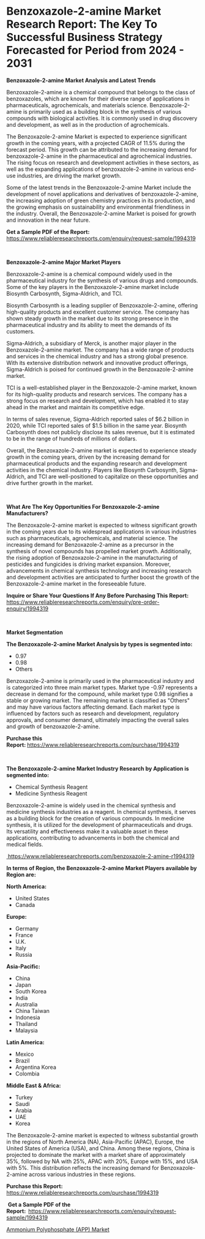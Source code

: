 <p><h1>Benzoxazole-2-amine Market Research Report: The Key To Successful Business Strategy Forecasted for Period from 2024 - 2031</h1></p><p><strong>Benzoxazole-2-amine Market Analysis and Latest Trends</strong></p>
<p><p>Benzoxazole-2-amine is a chemical compound that belongs to the class of benzoxazoles, which are known for their diverse range of applications in pharmaceuticals, agrochemicals, and materials science. Benzoxazole-2-amine is primarily used as a building block in the synthesis of various compounds with biological activities. It is commonly used in drug discovery and development, as well as in the production of agrochemicals.</p><p>The Benzoxazole-2-amine Market is expected to experience significant growth in the coming years, with a projected CAGR of 11.5% during the forecast period. This growth can be attributed to the increasing demand for benzoxazole-2-amine in the pharmaceutical and agrochemical industries. The rising focus on research and development activities in these sectors, as well as the expanding applications of benzoxazole-2-amine in various end-use industries, are driving the market growth.</p><p>Some of the latest trends in the Benzoxazole-2-amine Market include the development of novel applications and derivatives of benzoxazole-2-amine, the increasing adoption of green chemistry practices in its production, and the growing emphasis on sustainability and environmental friendliness in the industry. Overall, the Benzoxazole-2-amine Market is poised for growth and innovation in the near future.</p></p>
<p><strong>Get a Sample PDF of the Report:&nbsp;</strong> <a href="https://www.reliableresearchreports.com/enquiry/request-sample/1994319">https://www.reliableresearchreports.com/enquiry/request-sample/1994319</a></p>
<p>&nbsp;</p>
<p><strong>Benzoxazole-2-amine Major Market Players</strong></p>
<p><p>Benzoxazole-2-amine is a chemical compound widely used in the pharmaceutical industry for the synthesis of various drugs and compounds. Some of the key players in the Benzoxazole-2-amine market include Biosynth Carbosynth, Sigma-Aldrich, and TCI.</p><p>Biosynth Carbosynth is a leading supplier of Benzoxazole-2-amine, offering high-quality products and excellent customer service. The company has shown steady growth in the market due to its strong presence in the pharmaceutical industry and its ability to meet the demands of its customers.</p><p>Sigma-Aldrich, a subsidiary of Merck, is another major player in the Benzoxazole-2-amine market. The company has a wide range of products and services in the chemical industry and has a strong global presence. With its extensive distribution network and innovative product offerings, Sigma-Aldrich is poised for continued growth in the Benzoxazole-2-amine market.</p><p>TCI is a well-established player in the Benzoxazole-2-amine market, known for its high-quality products and research services. The company has a strong focus on research and development, which has enabled it to stay ahead in the market and maintain its competitive edge.</p><p>In terms of sales revenue, Sigma-Aldrich reported sales of $6.2 billion in 2020, while TCI reported sales of $1.5 billion in the same year. Biosynth Carbosynth does not publicly disclose its sales revenue, but it is estimated to be in the range of hundreds of millions of dollars.</p><p>Overall, the Benzoxazole-2-amine market is expected to experience steady growth in the coming years, driven by the increasing demand for pharmaceutical products and the expanding research and development activities in the chemical industry. Players like Biosynth Carbosynth, Sigma-Aldrich, and TCI are well-positioned to capitalize on these opportunities and drive further growth in the market.</p></p>
<p>&nbsp;</p>
<p><strong>What Are The Key Opportunities For Benzoxazole-2-amine Manufacturers?</strong></p>
<p><p>The Benzoxazole-2-amine market is expected to witness significant growth in the coming years due to its widespread applications in various industries such as pharmaceuticals, agrochemicals, and material science. The increasing demand for Benzoxazole-2-amine as a precursor in the synthesis of novel compounds has propelled market growth. Additionally, the rising adoption of Benzoxazole-2-amine in the manufacturing of pesticides and fungicides is driving market expansion. Moreover, advancements in chemical synthesis technology and increasing research and development activities are anticipated to further boost the growth of the Benzoxazole-2-amine market in the foreseeable future.</p></p>
<p><strong>Inquire or Share Your Questions If Any Before Purchasing This Report:</strong> <a href="https://www.reliableresearchreports.com/enquiry/pre-order-enquiry/1994319">https://www.reliableresearchreports.com/enquiry/pre-order-enquiry/1994319</a></p>
<p>&nbsp;</p>
<p><strong>Market Segmentation</strong></p>
<p><strong>The Benzoxazole-2-amine Market Analysis by types is segmented into:</strong></p>
<p><ul><li>0.97</li><li>0.98</li><li>Others</li></ul></p>
<p><p>Benzoxazole-2-amine is primarily used in the pharmaceutical industry and is categorized into three main market types. Market type -0.97 represents a decrease in demand for the compound, while market type 0.98 signifies a stable or growing market. The remaining market is classified as "Others" and may have various factors affecting demand. Each market type is influenced by factors such as research and development, regulatory approvals, and consumer demand, ultimately impacting the overall sales and growth of benzoxazole-2-amine.</p></p>
<p><strong>Purchase this Report:&nbsp;</strong><a href="https://www.reliableresearchreports.com/purchase/1994319">https://www.reliableresearchreports.com/purchase/1994319</a></p>
<p>&nbsp;</p>
<p><strong>The Benzoxazole-2-amine Market Industry Research by Application is segmented into:</strong></p>
<p><ul><li>Chemical Synthesis Reagent</li><li>Medicine Synthesis Reagent</li></ul></p>
<p><p>Benzoxazole-2-amine is widely used in the chemical synthesis and medicine synthesis industries as a reagent. In chemical synthesis, it serves as a building block for the creation of various compounds. In medicine synthesis, it is utilized for the development of pharmaceuticals and drugs. Its versatility and effectiveness make it a valuable asset in these applications, contributing to advancements in both the chemical and medical fields.</p></p>
<p><a href="https://www.reliableresearchreports.com/benzoxazole-2-amine-r1994319">&nbsp;https://www.reliableresearchreports.com/benzoxazole-2-amine-r1994319</a></p>
<p><strong>In terms of Region, the Benzoxazole-2-amine Market Players available by Region are:</strong></p>
<p>
    <p> <strong> North America: </strong>
        <ul>
            <li>United States</li>
            <li>Canada</li>
        </ul>
        </p> 
    <p> <strong> Europe: </strong>
        <ul>
            <li>Germany</li>
            <li>France</li>
            <li>U.K.</li>
            <li>Italy</li>
            <li>Russia</li>
        </ul>
        </p> 
    <p> <strong> Asia-Pacific: </strong>
        <ul>
            <li>China</li>
            <li>Japan</li>
            <li>South Korea</li>
            <li>India</li>
            <li>Australia</li>
            <li>China Taiwan</li>
            <li>Indonesia</li>
            <li>Thailand</li>
            <li>Malaysia</li>
        </ul>
        </p> 
    <p> <strong> Latin America: </strong>
        <ul>
            <li>Mexico</li>
            <li>Brazil</li>
            <li>Argentina Korea</li>
            <li>Colombia</li>
        </ul>
        </p> 
    <p> <strong> Middle East & Africa: </strong>
        <ul>
            <li>Turkey</li>
            <li>Saudi</li>
            <li>Arabia</li>
            <li>UAE</li>
            <li>Korea</li>
        </ul>
    </p>
    </p>
<p><p>The Benzoxazole-2-amine market is expected to witness substantial growth in the regions of North America (NA), Asia-Pacific (APAC), Europe, the United States of America (USA), and China. Among these regions, China is projected to dominate the market with a market share of approximately 35%, followed by NA with 25%, APAC with 20%, Europe with 15%, and USA with 5%. This distribution reflects the increasing demand for Benzoxazole-2-amine across various industries in these regions.</p></p>
<p><strong>Purchase this Report: </strong><a href="https://www.reliableresearchreports.com/purchase/1994319">https://www.reliableresearchreports.com/purchase/1994319</a></p>
<p>&nbsp;<strong>Get a Sample PDF of the Report:&nbsp;&nbsp;</strong><a href="https://www.reliableresearchreports.com/enquiry/request-sample/1994319">https://www.reliableresearchreports.com/enquiry/request-sample/1994319</a></p>
<p><strong></strong></p>
<p><p><a href="https://github.com/tamvrosiya/Market-Research-Report-List-5/blob/main/ammonium-polyphosphate-app-market.md">Ammonium Polyphosphate (APP) Market</a></p></p>
